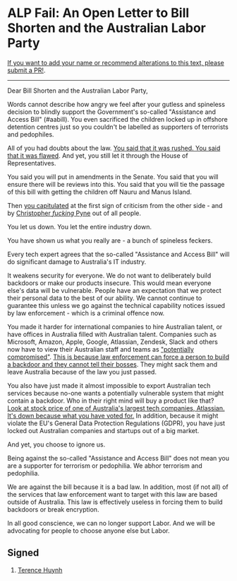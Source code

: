 <!--head-->

# ALP Fail: An Open Letter to Bill Shorten and the Australian Labor Party

[If you want to add your name or recommend alterations to this text, please submit a PR!](https://github.com/terencehuynh/alp-fail/edit/master/README.md).

<!--
  DEVELOPER NOTE: Anything rendered between the head comment flags will not get
  rendered on the website. This just makes it easier to maintain one place with all the
  names
-->

---

<!--/head-->

Dear Bill Shorten and the Australian Labor Party,

Words cannot describe how angry we feel after your gutless and spineless decision to blindly support the Government's so-called "Assistance and Access Bill" (#aabill). You even sacrificed the children locked up in offshore detention centres just so you couldn't be labelled as supporters of terrorists and pedophiles.

All of you had doubts about the law. [You said that it was rushed. You said that it was flawed](https://www.buzzfeed.com/joshtaylor/labor-this-encryption-law-is-flawed-also-labor-we-voted-for). And yet, you still let it through the House of Representatives.

You said you will put in amendments in the Senate. You said that you will ensure there will be reviews into this. You said that you will tie the passage of this bill with getting the children off Nauru and Manus Island.

Then [you capitulated](https://twitter.com/AmyRemeikis/status/1070586804930105344) at the first sign of criticism from the other side - and by [Christopher _fucking_ Pyne](https://twitter.com/cpyne/status/1070542131150778368) out of all people.

You let us down. You let the entire industry down.

You have shown us what you really are - a bunch of spineless feckers.

Every tech expert agrees that the so-called "Assistance and Access Bill" will do significant damage to Australia's IT industry.

It weakens security for everyone. We do not want to deliberately build backdoors or make our products insecure. This would mean everyone else's data will be vulnerable. People have an expectation that we protect their personal data to the best of our ability. We cannot continue to guarantee this unless we go against the technical capability notices issued by law enforcement - which is a criminal offence now.

You made it harder for international companies to hire Australian talent, or have offices in Australia filled with Australian talent. Companies such as Microsoft, Amazon, Apple, Google, Atlassian, Zendesk, Slack and others now have to view their Australian staff and teams as ["potentially compromised"](https://twitter.com/pjf/status/1070606119993696256). [This is because law enforcement can force a person to build a backdoor and they cannot tell their bosses](https://twitter.com/alfiedotwtf/status/1070047303275175936). They might sack them and leave Australia because of the law you just passed.

You also have just made it almost impossible to export Australian tech services because no-one wants a potentially vulnerable system that might contain a backdoor. Who in their right mind will buy a product like that? [Look at stock price of one of Australia's largest tech companies, Atlassian. It's down because what you have voted for.](https://twitter.com/parsect/status/1070454621812928512) In addition, because it might violate the EU's General Data Protection Regulations (GDPR), you have just locked out Australian companies and startups out of a big market.

And yet, you choose to ignore us.

Being against the so-called "Assistance and Access Bill" does not mean you are a supporter for terrorism or pedophilia. We abhor terrorism and pedophilia.

We are against the bill because it is a bad law. In addition, most (if not all) of the services that law enforcement want to target with this law are based outside of Australia. This law is effectively useless in forcing them to build backdoors or break encryption.

In all good conscience, we can no longer support Labor. And we will be advocating for people to choose anyone else but Labor.

## Signed

1. [Terence Huynh](https://twitter.com/terencehuynh)
